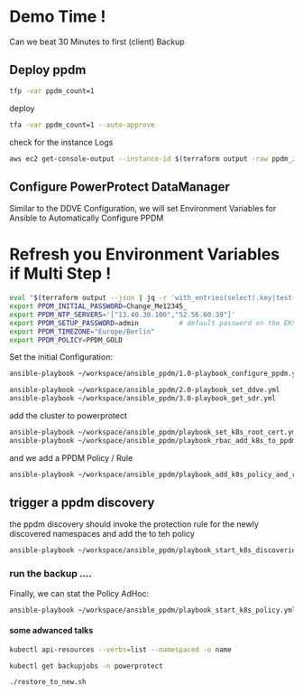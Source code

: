 # Demo Time !
Can we beat 30 Minutes to first (client) Backup


## Deploy ppdm

```bash
tfp -var ppdm_count=1
```
deploy
```bash
tfa -var ppdm_count=1 --auto-approve
```
check for the instance Logs
```bash
aws ec2 get-console-output --instance-id $(terraform output -raw ppdm_instance_id)
```
## Configure PowerProtect DataManager

Similar to the DDVE Configuration, we will set Environment Variables for Ansible to Automatically Configure PPDM
# Refresh you Environment Variables if Multi Step !
```bash
eval "$(terraform output --json | jq -r 'with_entries(select(.key|test("^PP+"))) | keys[] as $key | "export \($key)=\"\(.[$key].value)\""')"
export PPDM_INITIAL_PASSWORD=Change_Me12345_
export PPDM_NTP_SERVERS='["13.40.30.100","52.56.60.39"]'
export PPDM_SETUP_PASSWORD=admin          # default password on the EKS PPDM
export PPDM_TIMEZONE="Europe/Berlin"
export PPDM_POLICY=PPDM_GOLD
```


Set the initial Configuration:    
```bash
ansible-playbook ~/workspace/ansible_ppdm/1.0-playbook_configure_ppdm.yml
```
```bash
ansible-playbook ~/workspace/ansible_ppdm/2.0-playbook_set_ddve.yml 
ansible-playbook ~/workspace/ansible_ppdm/3.0-playbook_get_sdr.yml
```
add the cluster to powerprotect
```bash
ansible-playbook ~/workspace/ansible_ppdm/playbook_set_k8s_root_cert.yml --extra-vars "certificateChain=$(eksctl get cluster tfeks1 -o yaml | awk '/Cert/{getline; print $2}')"
ansible-playbook ~/workspace/ansible_ppdm/playbook_rbac_add_k8s_to_ppdm.yml
```
and we add a PPDM Policy / Rule
```bash
ansible-playbook ~/workspace/ansible_ppdm/playbook_add_k8s_policy_and_rule.yml
```

## trigger a ppdm discovery
the ppdm discovery should invoke the protection rule for the newly discovered namespaces and add the to teh policy 
```bash
ansible-playbook ~/workspace/ansible_ppdm/playbook_start_k8s_discoveries.yml
```

### run the backup ....
Finally, we can stat the Policy AdHoc:

```bash
ansible-playbook ~/workspace/ansible_ppdm/playbook_start_k8s_policy.yml
```



#### some adwanced talks

```bash
kubectl api-resources --verbs=list --namespaced -o name
```

```bash
kubectl get backupjobs -n powerprotect
```

```bash
./restore_to_new.sh
```








